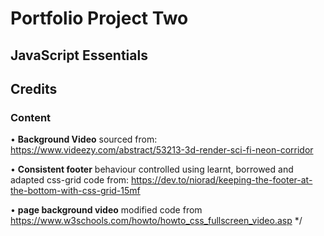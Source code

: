 # Portfolio Project Two

## JavaScript Essentials



## **Credits**

### **Content**



• **Background Video** sourced from: https://www.videezy.com/abstract/53213-3d-render-sci-fi-neon-corridor 

• **Consistent footer** behaviour controlled using learnt, borrowed and adapted css-grid code from: https://dev.to/niorad/keeping-the-footer-at-the-bottom-with-css-grid-15mf

• **page background video** modified code from https://www.w3schools.com/howto/howto_css_fullscreen_video.asp */
